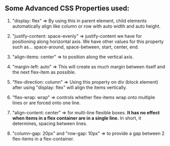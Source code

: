 ## Some Advanced CSS Properties used:

1. "display: flex" => By using this in parent element, child elements automatically align like column or row with auto width and auto height.

2. "justify-content: space-evenly" => justify-content we have for positioning along horizontal axis. We have other values for this property such as... space-around, space-between, start, center, end.

3. "align-items: center" => to position along the vertical axis.

4. "margin-left: auto" => This will create as much margin between itself and the next flex-item as possible.

5. "flex-direction: column" => Using this property on div (block element) after using "display: flex" will align the items vertically.

6. "flex-wrap: wrap" => controls whether flex-items wrap onto multiple lines or are forced onto one line.

7. "align-content: center" => for multi-line flexible boxes. **It has no effect when items in a flex container are in a single line.** In short, it determines, spacing between lines.

8. "column-gap: 20px" and "row-gap: 10px" => to provide a gap between 2 flex-items in a flex-container.


